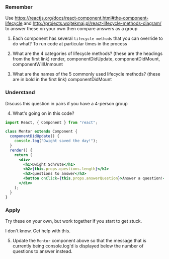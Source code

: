 ### Remember

Use https://reactjs.org/docs/react-component.html#the-component-lifecycle and http://projects.wojtekmaj.pl/react-lifecycle-methods-diagram/ to answer these on your own then compare answers as a group

1.  Each component has several `lifecycle methods` that you can override to do what?
    To run code at particular times in the process
2.  What are the 4 categories of lifecycle methods? (these are the headings from the first link)
render, componentDidUpdate, componentDidMount, componentWillUnmount

3.  What are the names of the 5 commonly used lifecycle methods? (these are in bold in the first link)
componentDidMount



### Understand

Discuss this question in pairs if you have a 4-person group

4.  What's going on in this code?

```jsx
import React, { Component } from "react";

class Mentor extends Component {
  componentDidUpdate() {
    console.log("Dwight saved the day!");
  }
  render() {
    return (
      <div>
        <h1>Dwight Schrute</h1>
        <h2>{this.props.questions.length}</h2>
        <h3>questions to answer</h3>
        <button onClick={this.props.answerQuestion}>Answer a question!</button>
      </div>
    );
  }
}
```

### Apply

Try these on your own, but work together if you start to get stuck.

I don't know. Get help with this.

5.  Update the `Mentor` component above so that the message that is currently being console.log'd is displayed below the number of questions to answer instead.
